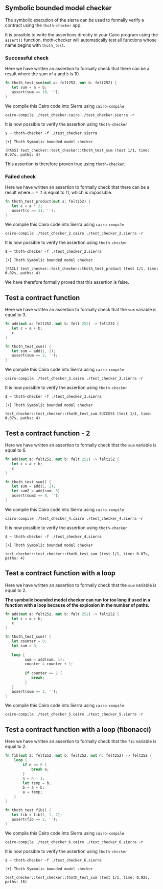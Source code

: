 ## Symbolic bounded model checker

The symbolic execution of the sierra can be used to formally verify a contract using the `thoth-checker` app.

It is possible to write the assertions directly in your Cairo program using the `assert()` function. thoth-checker will automatically test all functions whose name begins with `thoth_test`.

### Successful check

Here we have written an assertion to formally check that there can be a result where the sum of `a` and `b` is 10.

```rs
fn thoth_test_sum(mut a: felt252, mut b: felt252) {
   let sum = a + b;
   assert(sum == 10, '');
}
```

We compile this Cairo code into Sierra using `cairo-compile`

```
cairo-compile ./test_checker.cairo ./test_checker.sierra -r
```

It is now possible to verify the assertion using `thoth-checker`

```
$ ~ thoth-checker -f ./test_checker.sierra

[+] Thoth Symbolic bounded model checker

[PASS] test_checker::test_checker::thoth_test_sum (test 1/1, time: 0.07s, paths: 4)
```

This assertion is therefore proven true using `thoth-checker`.

### Failed check

Here we have written an assertion to formally check that there can be a result where `a * 2` is equal to 11, which is impossible.

```rs
fn thoth_test_product(mut a: felt252) {
   let c = a * 2;
   assert(c == 11, '');
}
```

We compile this Cairo code into Sierra using `cairo-compile`

```
cairo-compile ./test_checker_2.cairo ./test_checker_2.sierra -r
```

It is now possible to verify the assertion using `thoth-checker`

```
$ ~ thoth-checker -f ./test_checker_2.sierra

[+] Thoth Symbolic bounded model checker

[FAIL] test_checker::test_checker::thoth_test_product (test 1/1, time: 0.02s, paths: 4)
```

We have therefore formally proved that this assertion is false.

## Test a contract function

Here we have written an assertion to formally check that the `sum` variable is equal to 3.

```rs
fn add(mut a: felt252, mut b: felt 252) -> felt252 {
   let c = a + b;
   c
}

fn thoth_test_sum() {
   let sum = add(1, 2);
   assert(sum == 3, '');
}
```

We compile this Cairo code into Sierra using `cairo-compile`

```
cairo-compile ./test_checker_3.cairo ./test_checker_3.sierra -r
```

It is now possible to verify the assertion using `thoth-checker`

```
$ ~ thoth-checker -f ./test_checker_3.sierra

[+] Thoth Symbolic bounded model checker

test_checker::test_checker::thoth_test_sum SUCCESS (test 1/1, time: 0.07s, paths: 4)
```

## Test a contract function - 2

Here we have written an assertion to formally check that the `sum` variable is equal to 6.

```rs
fn add(mut a: felt252, mut b: felt 252) -> felt252 {
   let c = a + b;
   c
}

fn thoth_test_sum() {
   let sum = add(1, 2);
   let sum2 = add(sum, 3)
   assert(sum2 == 6, '');
}
```

We compile this Cairo code into Sierra using `cairo-compile`

```
cairo-compile ./test_checker_4.cairo ./test_checker_4.sierra -r
```

It is now possible to verify the assertion using `thoth-checker`

```
$ ~ thoth-checker -f ./test_checker_4.sierra

[+] Thoth Symbolic bounded model checker

test_checker::test_checker::thoth_test_sum (test 1/1, time: 0.07s, paths: 4)
```

## Test a contract function with a loop

Here we have written an assertion to formally check that the `sum` variable is equal to 2.

**The symbolic bounded model checker can run for too long if used in a function with a loop because of the explosion in the number of paths.**

```rs
fn add(mut a: felt252, mut b: felt 252) -> felt252 {
   let c = a + b;
   c
}

fn thoth_test_sum() {
   let counter = 0;
   let sum = 0;
   
   loop {
         sum = add(sum, 1);
         counter = counter + 1;
         
         if counter == 2 {
            break;
         }
   }
   assert(sum == 2, '');
}
```

We compile this Cairo code into Sierra using `cairo-compile`

```
cairo-compile ./test_checker_5.cairo ./test_checker_5.sierra -r
```

## Test a contract function with a loop (fibonacci)

Here we have written an assertion to formally check that the `fib` variable is equal to 2.

```rs
fn fib(mut a: felt252, mut b: felt252, mut n: felt252) -> felt252 {
    loop {
        if n == 0 {
            break a;
        }
        n = n - 1;
        let temp = b;
        b = a + b;
        a = temp;
    }
}

fn thoth_test_fib() {
   let fib = fib(1, 1, 2);
   assert(fib == 2, '');
}
```

We compile this Cairo code into Sierra using `cairo-compile`

```
cairo-compile ./test_checker_6.cairo ./test_checker_6.sierra -r
```

It is now possible to verify the assertion using `thoth-checker`

```
$ ~ thoth-checker -f ./test_checker_6.sierra

[+] Thoth Symbolic bounded model checker

test_checker::test_checker::thoth_test_sum (test 1/1, time: 0.92s, paths: 16)
```
